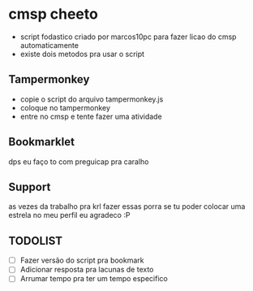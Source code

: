 # cmsp cheeto

* script fodastico criado por marcos10pc para fazer licao do cmsp automaticamente
* existe dois metodos pra usar o script


## Tampermonkey
* copie o script do arquivo tampermonkey.js
* coloque no tampermonkey
* entre no cmsp e tente fazer uma atividade
  
## Bookmarklet 
dps eu faço to com preguicap pra caralho

## Support
as vezes da trabalho pra krl fazer essas porra se tu poder colocar uma estrela no meu perfil eu agradeco :P

## TODOLIST
- [ ] Fazer versão do script pra bookmark
- [ ] Adicionar resposta pra lacunas de texto  
- [ ] Arrumar tempo pra ter um tempo especifico